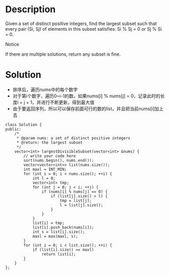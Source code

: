 # Description

Given a set of distinct positive integers, find the largest subset such that every pair (Si, Sj) of elements in this subset satisfies: Si % Sj = 0 or Sj % Si = 0.

 Notice

If there are multiple solutions, return any subset is fine.

# Solution

- 排序后，遍历nums中的每个数字
- 对于第i个数字，遍历0~i-1的数，如果nums[i] % nums[j] = 0，记录此时的长度i = j + 1，并进行不断更新，得到最大值
- 由于要返回序列，所以可以保存前面可行的数的list，并且把当前nums[i]加上去

```
class Solution {
public:
    /*
     * @param nums: a set of distinct positive integers
     * @return: the largest subset 
     */
    vector<int> largestDivisibleSubset(vector<int> &nums) {
        // write your code here
        sort(nums.begin(), nums.end());
        vector<vector<int>> list(nums.size());
        int maxl = INT_MIN;
        for (int i = 0; i < nums.size(); ++i) {
            int l = 0;
            vector<int> tmp;
            for (int j = 0; j < i; ++j) {
                if (nums[i] % nums[j] == 0) {
                    if (list[j].size() > l) {
                        tmp = list[j];
                        l = list[j].size();
                    }
                }
            }
            list[i] = tmp;
            list[i].push_back(nums[i]);
            int s = list[i].size();
            maxl = max(maxl, s);
        }
        for (int i = 0; i < list.size(); ++i) {
            if (list[i].size() == maxl)
                return list[i];
        }
    }
};
```
